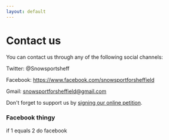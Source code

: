 ```yaml
---
layout: default
---
```


# Contact us

You can contact us through any of the following social channels: 

Twitter: @Snowsportsheff

Facebook: https://www.facebook.com/snowsportforsheffield

Gmail: snowsportforsheffield@gmail.com 

Don't forget to support us by [signing our online petition](http://www.ipetitions.com/petition/snow-sport-for-sheffield). 

### Facebook thingy

if 1 equals 2 do facebook